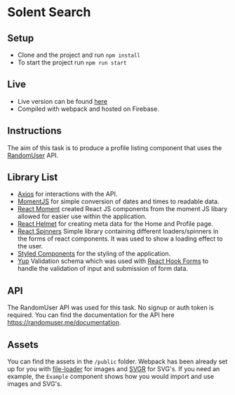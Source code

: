 # Solent Search

## Setup
- Clone and the project and run `npm install`
- To start the project run `npm run start`

## Live
- Live version can be found [here](https://searchstaff-cf81b.web.app/)
- Compiled with webpack and hosted on Firebase.

## Instructions
The aim of this task is to produce a profile listing component that uses the [RandomUser](https://randomuser.me/) API.

## Library List
- [Axios](https://github.com/axios/axios) for interactions with the API.
- [MomentJS](https://momentjs.com/) for simple conversion of dates and times to readable data.
- [React Moment](https://github.com/headzoo/react-moment#readme) created React JS components from the moment JS libary allowed for easier use within the application.
- [React Helmet](https://github.com/nfl/react-helmet#readme) for creating meta data for the Home and Profile page.
- [React Spinners](github.com/davidhu2000/react-spinners) Simple library containing different loaders/spinners in the forms of react components. It was used to show a loading effect to the user.
- [Styled Components](https://styled-components.com/) for the styling of the application.
- [Yup](https://github.com/jquense/yup) Validation schema which was used with [React Hook Forms](https://react-hook-form.com/) to handle the validation of input and submission of form data.
## API
The RandomUser API was used for this task. No signup or auth token is required. You can find the documentation for the API here https://randomuser.me/documentation.

## Assets
You can find the assets in the `/public` folder. Webpack has been already set up for you with [file-loader](https://webpack.js.org/loaders/file-loader/) for images and [SVGR](https://github.com/gregberge/svgr) for SVG's. If you need an example, the `Example` component shows how you would import and use images and SVG's.